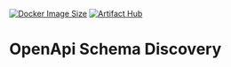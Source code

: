 [![Docker Image Size](https://badgen.net/docker/pulls/lukasreining/open-api-schema-collector)](https://hub.docker.com/r/lukasreining/open-api-schema-collector/)
[![Artifact Hub](https://img.shields.io/endpoint?url=https://artifacthub.io/badge/repository/open-api-discovery)](https://artifacthub.io/packages/search?repo=open-api-discovery)

# OpenApi Schema Discovery